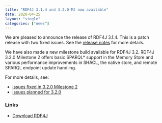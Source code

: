 ```yaml
---
title: "RDF4J 3.1.4 and 3.2.0-M2 now available"
date: 2020-04-25
layout: "single"
categories: ["news"]
---
```

We are pleased to announce the release of RDF4J 3.1.4. This is a patch release with two fixed issues. See the [release notes](/release-notes/#3-1-4) for more details.

We have also made a new milestone build available for RDF4J 3.2. RDF4J 3.2.0 Milestone 2 offers basic SPARQL* support in the Memory Store and various performance improvements in SHACL, the native store, and remote SPARQL endpoint update handling. 

For more details, see:
- [issues fixed in 3.2.0 Milestone 2](https://github.com/eclipse/rdf4j/issues?utf8=%E2%9C%93&q=is%3Aclosed+is%3Aissue+label%3AM2+milestone%3A3.2.0)
- [issues planned for 3.2.0](https://github.com/eclipse/rdf4j/milestone/42)

<!--more-->
### Links

- [Download RDF4J](/download/)
